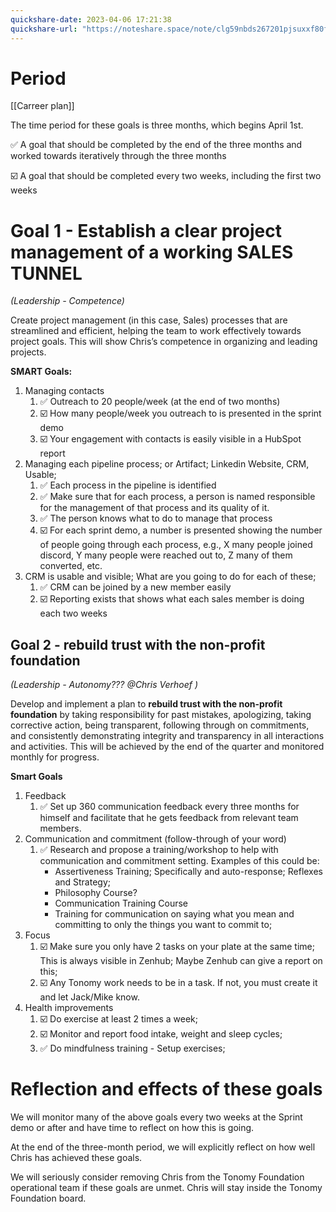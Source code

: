 ```yaml
---
quickshare-date: 2023-04-06 17:21:38
quickshare-url: "https://noteshare.space/note/clg59nbds267201pjsuxxf80f#TXdSlrWsnA2stHppSXyaUfboDFJUXv95Ep2INyNyzFA"
---
```

# Period

[[Carreer plan]]

The time period for these goals is three months, which begins April 1st.

✅ A goal that should be completed by the end of the three months and worked towards iteratively through the three months

☑️ A goal that should be completed every two weeks, including the first two weeks

# Goal 1 - Establish a clear project management of a working SALES TUNNEL

_(Leadership - Competence)_

Create project management (in this case, Sales) processes that are streamlined and efficient, helping the team to work effectively towards project goals. This will show Chris’s competence in organizing and leading projects.

**SMART Goals:**

1.  Managing contacts
    1.  ✅ Outreach to 20 people/week (at the end of two months)
    2.  ☑️ How many people/week you outreach to is presented in the sprint demo
    3.  ☑️ Your engagement with contacts is easily visible in a HubSpot report
2.  Managing each pipeline process; or Artifact; Linkedin Website, CRM, Usable;
    1.  ✅ Each process in the pipeline is identified
    2.  ✅ Make sure that for each process, a person is named responsible for the management of that process and its quality of it.
    3.  ✅ The person knows what to do to manage that process
    4.  ☑️ For each sprint demo, a number is presented showing the number of people going through each process, e.g., X many people joined discord, Y many people were reached out to, Z many of them converted, etc.
3.  CRM is usable and visible; What are you going to do for each of these;
    1.  ✅ CRM can be joined by a new member easily
    2.  ☑️ Reporting exists that shows what each sales member is doing each two weeks

## Goal 2 - rebuild trust with the non-profit foundation

_(Leadership - Autonomy??? @Chris Verhoef )_

Develop and implement a plan to **rebuild trust with the non-profit foundation** by taking responsibility for past mistakes, apologizing, taking corrective action, being transparent, following through on commitments, and consistently demonstrating integrity and transparency in all interactions and activities. This will be achieved by the end of the quarter and monitored monthly for progress.

**Smart Goals**

1.  Feedback
    1.  ✅ Set up 360 communication feedback every three months for himself and facilitate that he gets feedback from relevant team members.
2.  Communication and commitment (follow-through of your word)
    1.  ✅ Research and propose a training/workshop to help with communication and commitment setting. Examples of this could be:
        -   Assertiveness Training; Specifically and auto-response; Reflexes and Strategy;
        -   Philosophy Course?
        -   Communication Training Course
        -   Training for communication on saying what you mean and committing to only the things you want to commit to;
3.  Focus
    1.  ☑️ Make sure you only have 2 tasks on your plate at the same time; This is always visible in Zenhub; Maybe Zenhub can give a report on this;
    2.  ☑️ Any Tonomy work needs to be in a task. If not, you must create it and let Jack/Mike know.
4.  Health improvements
    1.  ☑️ Do exercise at least 2 times a week;
    2.  ☑️ Monitor and report food intake, weight and sleep cycles;
    3.  ✅ Do mindfulness training - Setup exercises;

# Reflection and effects of these goals

We will monitor many of the above goals every two weeks at the Sprint demo or after and have time to reflect on how this is going.

At the end of the three-month period, we will explicitly reflect on how well Chris has achieved these goals.

We will seriously consider removing Chris from the Tonomy Foundation operational team if these goals are unmet. Chris will stay inside the Tonomy Foundation board.